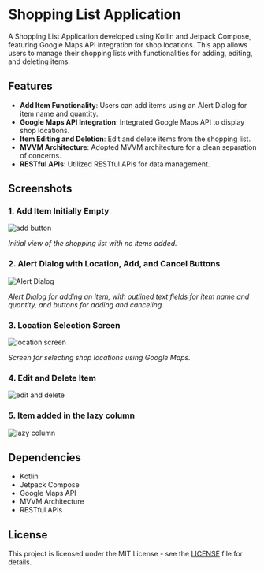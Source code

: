 # Shopping List Application

A Shopping List Application developed using Kotlin and Jetpack Compose, featuring Google Maps API integration for shop locations. This app allows users to manage their shopping lists with functionalities for adding, editing, and deleting items.

## Features

- **Add Item Functionality**: Users can add items using an Alert Dialog for item name and quantity.
- **Google Maps API Integration**: Integrated Google Maps API to display shop locations.
- **Item Editing and Deletion**: Edit and delete items from the shopping list.
- **MVVM Architecture**: Adopted MVVM architecture for a clean separation of concerns.
- **RESTful APIs**: Utilized RESTful APIs for data management.

## Screenshots

### 1. Add Item Initially Empty
![add button](https://github.com/user-attachments/assets/0e050044-d1ca-49e4-b040-18d2848c8ed2)

*Initial view of the shopping list with no items added.*

### 2. Alert Dialog with Location, Add, and Cancel Buttons
![Alert Dialog](https://github.com/user-attachments/assets/fe39835c-93e7-4deb-863d-5c5ef44d35a8)

*Alert Dialog for adding an item, with outlined text fields for item name and quantity, and buttons for adding and canceling.*

### 3. Location Selection Screen

![location screen](https://github.com/user-attachments/assets/8beef482-55c9-4fb3-8629-9865448c6519)


*Screen for selecting shop locations using Google Maps.*

### 4. Edit and Delete Item
![edit and delete](https://github.com/user-attachments/assets/7bedd40a-270d-4fe6-a8aa-a1431eda6e04)


### 5. Item added in the lazy column

![lazy column](https://github.com/user-attachments/assets/2dc76e54-4387-43fe-8d01-bc998d7988f3)


## Dependencies

- Kotlin
- Jetpack Compose
- Google Maps API
- MVVM Architecture
- RESTful APIs

## License

This project is licensed under the MIT License - see the [LICENSE](LICENSE) file for details.
